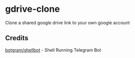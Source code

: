# gdrive-clone
 Clone a shared google drive link to your own google account




## Credits

[botgram/shellbot](https://github.com/botgram/shell-bot) - Shell Running Telegram Bot